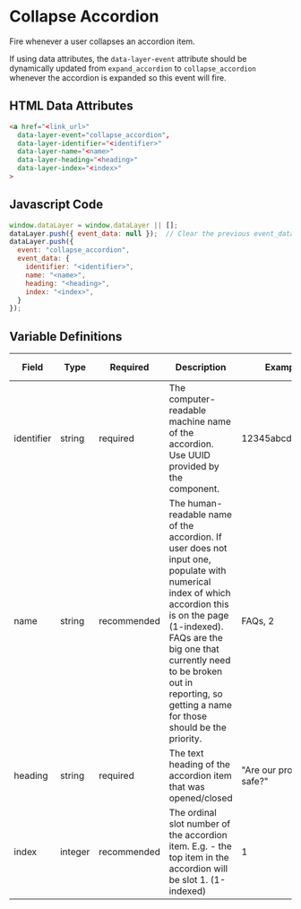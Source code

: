 # Collapse Accordion

Fire whenever a user collapses an accordion item.

If using data attributes, the `data-layer-event` attribute should be dynamically updated from `expand_accordion` to `collapse_accordion` whenever the accordion is expanded so this event will fire.

## HTML Data Attributes

```html
<a href="<link_url>"
  data-layer-event="collapse_accordion",
  data-layer-identifier="<identifier>"
  data-layer-name="<name>"
  data-layer-heading="<heading>"
  data-layer-index="<index>"
>
```
## Javascript Code

```js
window.dataLayer = window.dataLayer || [];
dataLayer.push({ event_data: null });  // Clear the previous event_data object.
dataLayer.push({
  event: "collapse_accordion",
  event_data: {
    identifier: "<identifier>",
    name: "<name>",
    heading: "<heading>",
    index: "<index>",
  }
});
```

## Variable Definitions

|Field|Type|Required|Description|Example|Pattern|Min Length|Max Length|Minimum|Maximum|Multiple Of|
| --- | --- | --- | --- | --- | --- | --- | --- | --- | --- | --- |
|identifier|string|required|The computer-readable machine name of the accordion. Use UUID provided by the component.|12345abcde12345|
|name|string|recommended|The human-readable name of the accordion. If user does not input one, populate with numerical index of which accordion this is on the page (1-indexed). FAQs are the big one that currently need to be broken out in reporting, so getting a name for those should be the priority.|FAQs, 2|
|heading|string|required|The text heading of the accordion item that was opened/closed|"Are our products safe?"|
|index|integer|recommended|The ordinal slot number of the accordion item. E.g. - the top item in the accordion will be slot 1. (1-indexed)|1||1||1|
